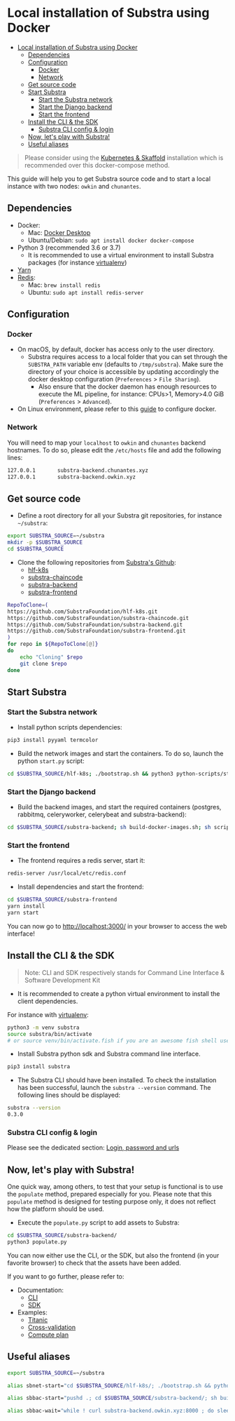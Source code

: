 # Local installation of Substra using Docker

- [Local installation of Substra using Docker](#local-installation-of-substra-using-docker)
  - [Dependencies](#dependencies)
  - [Configuration](#configuration)
    - [Docker](#docker)
    - [Network](#network)
  - [Get source code](#get-source-code)
  - [Start Substra](#start-substra)
    - [Start the Substra network](#start-the-substra-network)
    - [Start the Django backend](#start-the-django-backend)
    - [Start the frontend](#start-the-frontend)
  - [Install the CLI & the SDK](#install-the-cli--the-sdk)
    - [Substra CLI config & login](#substra-cli-config--login)
  - [Now, let's play with Substra!](#now-lets-play-with-substra)
  - [Useful aliases](#useful-aliases)

> Please consider using the [Kubernetes & Skaffold](./local_install_skaffold.md) installation which is recommended over this docker-compose method.

This guide will help you to get Substra source code and to start a local instance with two nodes: `owkin` and `chunantes`.

## Dependencies

- Docker:
  - Mac: [Docker Desktop](https://www.docker.com/products/docker-desktop)
  - Ubuntu/Debian: `sudo apt install docker docker-compose`
- Python 3 (recommended 3.6 or 3.7)
  - It is recommended to use a virtual environment to install Substra packages (for instance [virtualenv](https://virtualenv.pypa.io/en/latest/))
- [Yarn](https://yarnpkg.com/getting-started/install)
- [Redis](https://redis.io):
  - Mac: `brew install redis`
  - Ubuntu: `sudo apt install redis-server`

## Configuration

### Docker

- On macOS, by default, docker has access only to the user directory.
  - Substra requires access to a local folder that you can set through the `SUBSTRA_PATH` variable env (defaults to `/tmp/substra`). Make sure the directory of your choice is accessible by updating accordingly the docker desktop configuration (`Preferences` > `File Sharing`).
    - Also ensure that the docker daemon has enough resources to execute the ML pipeline, for instance: CPUs>1, Memory>4.0 GiB (`Preferences` > `Advanced`).
- On Linux environment, please refer to this [guide](https://github.com/SubstraFoundation/substra-backend/blob/master/doc/linux-userns-guide.md) to configure docker.

### Network

You will need to map your `localhost` to `owkin` and `chunantes` backend hostnames. To do so, please edit the `/etc/hosts` file and add the following lines:

```sh
127.0.0.1       substra-backend.chunantes.xyz
127.0.0.1       substra-backend.owkin.xyz
```

## Get source code

- Define a root directory for all your Substra git repositories, for instance `~/substra`:

```sh
export SUBSTRA_SOURCE=~/substra
mkdir -p $SUBSTRA_SOURCE
cd $SUBSTRA_SOURCE
```

- Clone the following repositories from [Substra's Github](https://github.com/SubstraFoundation):
  - [hlf-k8s](https://github.com/SubstraFoundation/hlf-k8s.git)
  - [substra-chaincode](https://github.com/SubstraFoundation/substra-chaincode.git)
  - [substra-backend](https://github.com/SubstraFoundation/substra-backend.git)
  - [substra-frontend](https://github.com/SubstraFoundation/substra-frontend.git)

```sh
RepoToClone=(
https://github.com/SubstraFoundation/hlf-k8s.git
https://github.com/SubstraFoundation/substra-chaincode.git
https://github.com/SubstraFoundation/substra-backend.git
https://github.com/SubstraFoundation/substra-frontend.git
)
for repo in ${RepoToClone[@]}
do
    echo "Cloning" $repo
    git clone $repo
done
```

## Start Substra

### Start the Substra network

- Install python scripts dependencies:

```sh
pip3 install pyyaml termcolor
```

- Build the network images and start the containers. To do so, launch the python `start.py` script:

```sh
cd $SUBSTRA_SOURCE/hlf-k8s; ./bootstrap.sh && python3 python-scripts/start.py --no-backup;
```

### Start the Django backend

- Build the backend images, and start the required containers (postgres, rabbitmq, celeryworker, celerybeat and substra-backend):

```sh
cd $SUBSTRA_SOURCE/substra-backend; sh build-docker-images.sh; sh scripts/clean_media.sh; cd docker; python3 start.py -d --no-backup;
```

### Start the frontend

- The frontend requires a redis server, start it:

```sh
redis-server /usr/local/etc/redis.conf
```

- Install dependencies and start the frontend:

```sh
cd $SUBSTRA_SOURCE/substra-frontend
yarn install
yarn start
```

You can now go to <http://localhost:3000/> in your browser to access the web interface!

## Install the CLI & the SDK

> Note: CLI and SDK respectively stands for Command Line Interface & Software Development Kit

- It is recommended to create a python virtual environment to install the client dependencies.

For instance with [virtualenv](https://virtualenv.pypa.io/en/latest/):

```sh
python3 -m venv substra
source substra/bin/activate
# or source venv/bin/activate.fish if you are an awesome fish shell user :)
```

- Install Substra python sdk and Substra command line interface.

```sh
pip3 install substra
```

- The Substra CLI should have been installed. To check the installation has been successful, launch the `substra --version` command. The following lines should be displayed:

```sh
substra --version
0.3.0
```

### Substra CLI config & login

Please see the dedicated section: [Login, password and urls](./local_install_skaffold.md#login-password-and-urls)

## Now, let's play with Substra!

One quick way, among others, to test that your setup is functional is to use the `populate` method, prepared especially for you. Please note that this `populate` method is designed for testing purpose only, it does not reflect how the platform should be used.

- Execute the `populate.py` script to add assets to Substra:

```sh
cd $SUBSTRA_SOURCE/substra-backend/
python3 populate.py
```

You can now either use the CLI, or the SDK, but also the frontend (in your favorite browser) to check that the assets have been added.

If you want to go further, please refer to:

- Documentation:
  - [CLI](https://github.com/SubstraFoundation/substra/blob/master/references/cli.md#summary)
  - [SDK](https://github.com/SubstraFoundation/substra/blob/master/references/sdk.md#substrasdk)
- Examples:
  - [Titanic](https://github.com/SubstraFoundation/substra/blob/master/examples/titanic/README.md#titanic)
  - [Cross-validation](https://github.com/SubstraFoundation/substra/blob/master/examples/cross_val/README.md#cross-validation)
  - [Compute plan](https://github.com/SubstraFoundation/substra/blob/master/examples/compute_plan/README.md#compute-plan)

## Useful aliases

```sh
export SUBSTRA_SOURCE=~/substra

alias sbnet-start="cd $SUBSTRA_SOURCE/hlf-k8s/; ./bootstrap.sh && python3 python-scripts/start.py --no-backup; docker rm -f run setup; cd -"

alias sbbac-start="pushd .; cd $SUBSTRA_SOURCE/substra-backend/; sh build-docker-images.sh; sh scripts/clean_media.sh; cd docker; python3 start.py -d --no-backup; popd"

alias sbbac-wait="while ! curl substra-backend.owkin.xyz:8000 ; do sleep 2 ; done"
```
